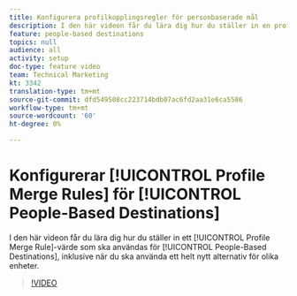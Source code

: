 ```yaml
---
title: Konfigurera profilkopplingsregler för personbaserade mål
description: I den här videon får du lära dig hur du ställer in en profilkopplingsregel som ska användas för personbaserade mål, inklusive när du ska använda ett helt nytt alternativ för olika enheter.
feature: people-based destinations
topics: null
audience: all
activity: setup
doc-type: feature video
team: Technical Marketing
kt: 3342
translation-type: tm+mt
source-git-commit: dfd549508cc223714bdb07ac6fd2aa31e6ca5586
workflow-type: tm+mt
source-wordcount: '60'
ht-degree: 0%

---
```



# Konfigurerar [!UICONTROL Profile Merge Rules] för [!UICONTROL People-Based Destinations]

I den här videon får du lära dig hur du ställer in ett [!UICONTROL Profile Merge Rule]-värde som ska användas för [!UICONTROL People-Based Destinations], inklusive när du ska använda ett helt nytt alternativ för olika enheter.

>[!VIDEO](https://video.tv.adobe.com/v/29076/?quality=12)
